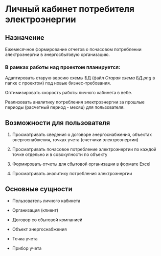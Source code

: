 Личный кабинет потребителя электроэнергии
=========================================

Назначение
----------

Ежемесячное формирование отчетов о почасовом потреблении электроэнергии в
энергосбытовую организацию.

### В рамках работы над проектом планируется:

Адаптировать старую версию схемы БД (файл *Старая схема БД.png* в папке с
проектом) под новые бизнес-требования.

Оптимизировать скорость работы личного кабинета в вебе.

Реализовать аналитику потребления электроэнергии за прошлые периоды (расчетный
период - месяц) для пользователя.

Возможности для пользователя
----------------------------

1.  Просматривать сведения о договоре энергоснабжения, объектах энергоснабжения,
    точках учета (счетчики электроэнергии)

2.  Просматривать почасовое потребление электроэнергии по каждой точке отдельно
    и в совокупности по объекту

3.  Формировать отчеты для сбытовой организации в формате Excel

4.  Просматривать аналитику потребления электроэнергии

Основные сущности
-----------------

-   Пользователь личного кабинета

-   Организация (клиент)

-   Договор со сбытовой компанией

-   Объект энергоснабжения

-   Точка учета

-   Прибор учета
